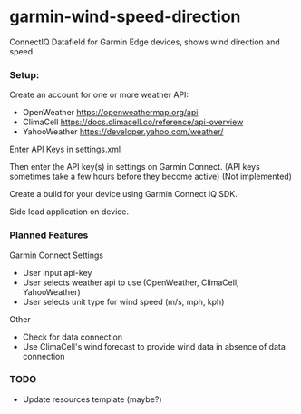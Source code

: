 # garmin-wind-speed-direction
ConnectIQ Datafield for Garmin Edge devices, shows wind direction and speed.

### Setup:
Create an account for one or more weather API:

  - OpenWeather https://openweathermap.org/api
  - ClimaCell https://docs.climacell.co/reference/api-overview
  - YahooWeather https://developer.yahoo.com/weather/

Enter API Keys in settings.xml

Then enter the API key(s) in settings on Garmin Connect. (API keys sometimes take a few hours before they become active) (Not implemented)

Create a build for your device using Garmin Connect IQ SDK.

Side load application on device.

### Planned Features

  Garmin Connect Settings
  - User input api-key
  - User selects weather api to use (OpenWeather, ClimaCell, YahooWeather)
  - User selects unit type for wind speed (m/s, mph, kph)

  Other
  - Check for data connection
  - Use ClimaCell's wind forecast to provide wind data in absence of data connection

### TODO

  - Update resources template (maybe?)